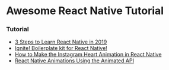 # Awesome React Native Tutorial

### Tutorial
- [3 Steps to Learn React Native in 2019](https://medium.com/swlh/3-steps-to-learn-react-native-in-2019-5cdb3d1e1c84)
- [Ignite! Boilerplate kit for React Native!](https://medium.com/a-young-devoloper/ignite-boilerplate-kit-for-react-native-ae6c6f712c7a)
- [How to Make the Instagram Heart Animation in React Native](https://www.netguru.com/codestories/how-to-make-instagram-heart-animation-in-react-native)
- [React Native Animations Using the Animated API](https://medium.com/react-native-training/react-native-animations-using-the-animated-api-ebe8e0669fae)